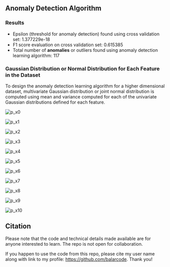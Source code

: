 ## Anomaly Detection Algorithm

### Results

- Epsilon (threshold for anomaly detection) found using cross validation set: 1.377229e-18
- F1 score evaluation on cross validation set:  0.615385
- Total number of **anomalies** or outliers found using anomaly detection learning algorithm: 117

### Gaussian Distribution or Normal Distribution for Each Feature in the Dataset

To design the anomaly detection learning algorithm for a higher dimensional dataset, multivariate Gaussian distribution or joint normal distribution is computed using mean and variance computed for each of the univariate Gaussian distributions defined for each feature.

![p_x0](results/p_x0.png)

![p_x1](results/p_x1.png)

![p_x2](results/p_x2.png)

![p_x3](results/p_x3.png)

![p_x4](results/p_x4.png)

![p_x5](results/p_x5.png)

![p_x6](results/p_x6.png)

![p_x7](results/p_x7.png)

![p_x8](results/p_x8.png)

![p_x9](results/p_x9.png)

![p_x10](results/p_x10.png)

## Citation

Please note that the code and technical details made available are for anyone interested to learn. The repo is not open for collaboration.

If you happen to use the code from this repo, please cite my user name along with link to my profile: https://github.com/balarcode. Thank you!
